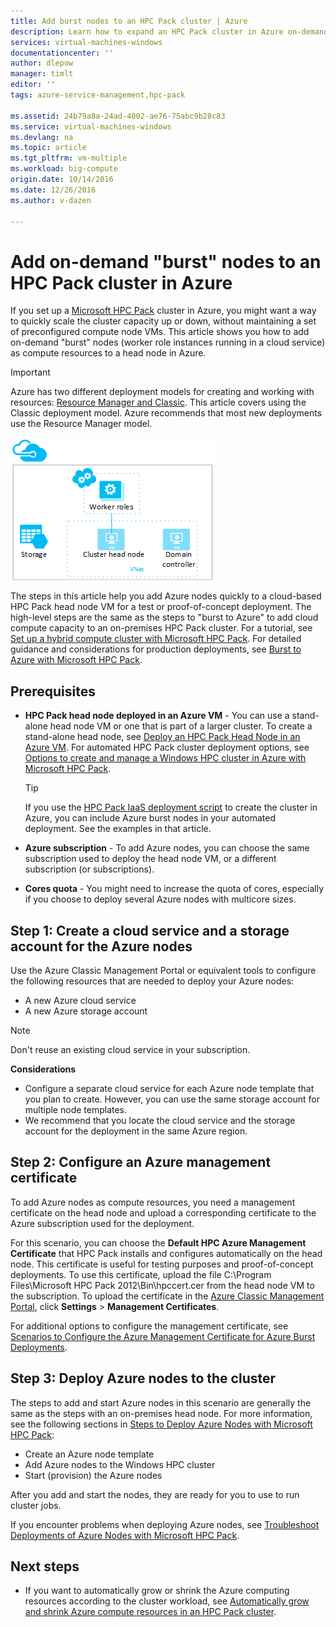 ```yaml
---
title: Add burst nodes to an HPC Pack cluster | Azure
description: Learn how to expand an HPC Pack cluster in Azure on-demand by adding worker role instances running in a cloud service
services: virtual-machines-windows
documentationcenter: ''
author: dlepow
manager: timlt
editor: ''
tags: azure-service-management,hpc-pack

ms.assetid: 24b79a8a-24ad-4002-ae76-75abc9b28c83
ms.service: virtual-machines-windows
ms.devlang: na
ms.topic: article
ms.tgt_pltfrm: vm-multiple
ms.workload: big-compute
origin.date: 10/14/2016
ms.date: 12/26/2016
ms.author: v-dazen

---
```

# Add on-demand "burst" nodes to an HPC Pack cluster in Azure
If you set up a [Microsoft HPC Pack](https://technet.microsoft.com/library/cc514029) cluster in Azure, you might want a way to quickly scale the cluster capacity up or down, without maintaining a set of preconfigured compute node VMs. This article shows you how to add on-demand "burst" nodes (worker role instances
running in a cloud service) as compute resources to a
 head node in Azure. 

> [!IMPORTANT] 
> Azure has two different deployment models for creating and working with resources: [Resource Manager and Classic](../../../resource-manager-deployment-model.md). This article covers using the Classic deployment model. Azure recommends that most new deployments use the Resource Manager model.

![Burst nodes][burst]

The steps in this article help you add Azure nodes quickly to a
cloud-based HPC Pack head node VM for a test or proof-of-concept deployment. The high-level steps are the same as the steps to "burst to Azure" to add cloud compute capacity to an
on-premises HPC Pack cluster. For a tutorial, see [Set up a hybrid compute cluster with Microsoft HPC Pack](../../../cloud-services/cloud-services-setup-hybrid-hpcpack-cluster.md). For
detailed guidance and considerations for production deployments, see
[Burst to Azure with Microsoft HPC
Pack](https://technet.microsoft.com/library/gg481749.aspx).

## Prerequisites
* **HPC Pack head node deployed in an Azure VM** - You can use a stand-alone head node VM or one that is part of a larger cluster. To create a stand-alone head node, see [Deploy an HPC
  Pack Head Node in an Azure VM](../../virtual-machines-windows-hpcpack-cluster-headnode.md?toc=%2fvirtual-machines%2fwindows%2ftoc.json). For automated HPC Pack cluster deployment options, see [Options to create and manage a Windows HPC cluster in Azure with Microsoft HPC Pack](../../virtual-machines-windows-hpcpack-cluster-options.md?toc=%2fvirtual-machines%2fwindows%2ftoc.json).

  > [!TIP]
  > If you use the [HPC Pack IaaS deployment script](hpcpack-cluster-powershell-script.md) to create the cluster in Azure,
  > you can include Azure burst nodes in your automated
  > deployment. See the examples in that article.
  > 
  > 
* **Azure subscription** - To add Azure nodes, you can choose the same
  subscription used to deploy the head node VM, or a different
  subscription (or subscriptions).
* **Cores quota** - You might need to increase the quota of cores, especially if you choose to deploy several Azure nodes with multicore sizes.

## Step 1: Create a cloud service and a storage account for the Azure nodes
Use the Azure Classic Management Portal or equivalent tools to configure the following resources that are needed to deploy
your Azure nodes:

* A new Azure cloud service
* A new Azure storage account

> [!NOTE]
> Don't reuse an existing cloud service in your subscription. 
> 
> 

**Considerations**

* Configure a separate cloud service for each Azure node template that you plan to create. However, you can use the same storage account for multiple node templates.
* We recommend that you locate the cloud service and the storage account for the deployment in the same Azure region.

## Step 2: Configure an Azure management certificate
To add Azure nodes as compute resources, you need a management
certificate on the head node and upload a corresponding certificate
 to the Azure subscription used for the deployment.

For this scenario, you can choose the **Default HPC Azure Management
Certificate** that HPC Pack installs and configures automatically on the
head node. This certificate is useful for testing purposes and
proof-of-concept deployments. To use this certificate, upload the
file C:\Program Files\Microsoft HPC Pack 2012\Bin\hpccert.cer from the head node VM to the
subscription. To upload the certificate in the [Azure Classic Management Portal](https://manage.windowsazure.cn), click **Settings** > **Management Certificates**.

For additional options to configure the management certificate, see
[Scenarios to Configure the Azure Management Certificate for Azure Burst
Deployments](http://technet.microsoft.com/library/gg481759.aspx).

## Step 3: Deploy Azure nodes to the cluster
The steps to add and start
Azure nodes in this scenario are generally the same as the steps with
an on-premises head node. For more information, see the following
sections in [Steps to Deploy Azure Nodes with Microsoft HPC Pack](https://technet.microsoft.com/library/gg481758.aspx):

* Create an Azure node template
* Add Azure nodes to the Windows HPC cluster
* Start (provision) the Azure nodes

After you add and start the nodes, they are ready for you to use to run cluster jobs.

If you encounter problems when deploying Azure nodes, see [Troubleshoot
Deployments of Azure Nodes with Microsoft HPC
Pack](http://technet.microsoft.com/library/jj159097.aspx).

## Next steps
* If you want to 
  automatically grow or shrink the Azure computing resources according to
  the cluster workload, see [Automatically grow and shrink Azure compute resources in an HPC Pack cluster](hpcpack-cluster-node-autogrowshrink.md).

<!--Image references-->
[burst]: ./media/hpcpack-cluster-node-burst/burst.png
